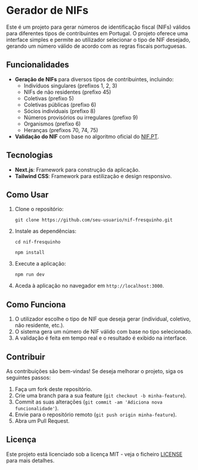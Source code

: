 # Gerador de NIFs

Este é um projeto para gerar números de identificação fiscal (NIFs) válidos para diferentes tipos de contribuintes em Portugal. O projeto oferece uma interface simples e permite ao utilizador selecionar o tipo de NIF desejado, gerando um número válido de acordo com as regras fiscais portuguesas.

## Funcionalidades

- **Geração de NIFs** para diversos tipos de contribuintes, incluindo:
  - Indivíduos singulares (prefixos 1, 2, 3)
  - NIFs de não residentes (prefixo 45)
  - Coletivas (prefixo 5)
  - Coletivas públicas (prefixo 6)
  - Sócios individuais (prefixo 8)
  - Números provisórios ou irregulares (prefixo 9)
  - Organismos (prefixo 6)
  - Heranças (prefixos 70, 74, 75)
- **Validação do NIF** com base no algoritmo oficial do [NIF.PT](https://nif.pt).

## Tecnologias

- **Next.js**: Framework para construção da aplicação.
- **Tailwind CSS**: Framework para estilização e design responsivo.

## Como Usar

1. Clone o repositório:

   `git clone https://github.com/seu-usuario/nif-fresquinho.git`

2. Instale as dependências:

   `cd nif-fresquinho`
   
   `npm install`

3. Execute a aplicação:

   `npm run dev`

4. Aceda à aplicação no navegador em `http://localhost:3000`.

## Como Funciona

1. O utilizador escolhe o tipo de NIF que deseja gerar (individual, coletivo, não residente, etc.).
2. O sistema gera um número de NIF válido com base no tipo selecionado.
3. A validação é feita em tempo real e o resultado é exibido na interface.

## Contribuir

As contribuições são bem-vindas! Se deseja melhorar o projeto, siga os seguintes passos:

1. Faça um fork deste repositório.
2. Crie uma branch para a sua feature (`git checkout -b minha-feature`).
3. Commit as suas alterações (`git commit -am 'Adiciona nova funcionalidade'`).
4. Envie para o repositório remoto (`git push origin minha-feature`).
5. Abra um Pull Request.

## Licença

Este projeto está licenciado sob a licença MIT - veja o ficheiro [LICENSE](LICENSE) para mais detalhes.
